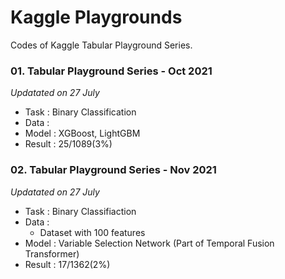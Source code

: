 # Kaggle Playgrounds
Codes of Kaggle Tabular Playground Series.

### 01. Tabular Playground Series - Oct 2021
_Updatated on 27 July_

- Task : Binary Classification 
- Data : 
- Model : XGBoost, LightGBM
- Result : 25/1089(3%)


### 02. Tabular Playground Series - Nov 2021
_Updatated on 27 July_

- Task : Binary Classifiaction
- Data : 
    - Dataset with 100 features
- Model : Variable Selection Network (Part of Temporal Fusion Transformer)
- Result : 17/1362(2%)
